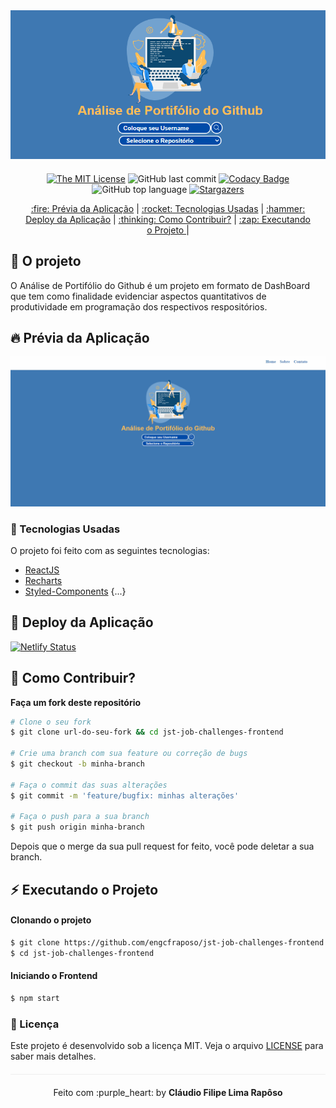 <div align="center" style="margin-bottom: 20px;">
<img alt="jst-job-challenges-frontend" src="./img/logo.png" width="auto" heigth="auto"/>
</div>

<div align="center" style="margin: 20px;">

[![The MIT License](https://img.shields.io/badge/license-MIT-green.svg?style=flat-square)](http://github.com/engcfraposo/jst-job-challenges-frontend/LICENSE.md)
![GitHub last commit](https://img.shields.io/github/last-commit/engcfraposo/jst-job-challenges-frontend?color=green&style=flat-square)
[![Codacy Badge](https://app.codacy.com/project/badge/Grade/30e0ef7a3c2146498723e53c9fcaeda7)](https://www.codacy.com/manual/engcfraposo/jst-job-challenges-frontend_2?utm_source=github.com&amp;utm_medium=referral&amp;utm_content=engcfraposo/jst-job-challenges-frontend&amp;utm_campaign=Badge_Grade)
![GitHub top language](https://img.shields.io/github/languages/top/engcfraposo/jst-job-challenges-frontend?style=flat-square)
<a href="https://github.com/engcfraposo/jst-job-challenges-frontend/stargazers">
    <img alt="Stargazers" src="https://img.shields.io/github/stars/engcfraposo/jst-job-challenges-frontend?style=social">
  </a>


<p align="center" >
  <a href="#fire-prévia-da-aplicação"> :fire: Prévia da Aplicação</a> |
  <a href="#rocket-tecnologias-usadas"> :rocket: Tecnologias Usadas</a> |
  <a href="#hammer-deploy-da-aplicação"> :hammer: Deploy da Aplicação</a> |
  <a href="#thinking-como-contribuir?"> :thinking: Como Contribuir?</a> |
  <a href="#zap-executando-o-projeto"> :zap: Executando o Projeto </a> |
</p>

</div>

## :barber: O projeto

O Análise de Portifólio do Github é um projeto em formato de DashBoard que tem como finalidade evidenciar aspectos quantitativos de produtividade em programação dos respectivos respositórios.

## :fire: Prévia da Aplicação

<div align="center">
<img src="./img/dashboard.gif" alt="preview"/>
</div>

### :rocket: Tecnologias Usadas

O projeto foi feito com as seguintes tecnologias:

- [ReactJS](https://pt-br.reactjs.org/)
- [Recharts](https://recharts.org/)
- [Styled-Components](https://styled-components.com/)
{...}

## :hammer: Deploy da Aplicação

[![Netlify Status](https://api.netlify.com/api/v1/badges/8316b6e0-f98a-4c2b-8bcb-65adf499bf41/deploy-status)](https://app.netlify.com/sites/jst-job-challenges-frontend/deploys)


## :thinking: Como Contribuir?
**Faça um fork deste repositório**

```bash
# Clone o seu fork
$ git clone url-do-seu-fork && cd jst-job-challenges-frontend

# Crie uma branch com sua feature ou correção de bugs
$ git checkout -b minha-branch

# Faça o commit das suas alterações
$ git commit -m 'feature/bugfix: minhas alterações'

# Faça o push para a sua branch
$ git push origin minha-branch
```

Depois que o merge da sua pull request for feito, você pode deletar a sua branch.

## :zap: Executando o Projeto
#### Clonando o projeto
```sh
$ git clone https://github.com/engcfraposo/jst-job-challenges-frontend.git
$ cd jst-job-challenges-frontend
```

#### Iniciando o Frontend
```sh
$ npm start
```

### :memo: Licença

Este projeto é desenvolvido sob a licença MIT. Veja o arquivo [LICENSE](LICENSE.md) para saber mais detalhes.

<p align="center" style="margin-top: 20px; border-top: 1px solid #eee; padding-top: 20px;">Feito com :purple_heart: by <strong> Cláudio Filipe Lima Rapôso</strong> </p>
